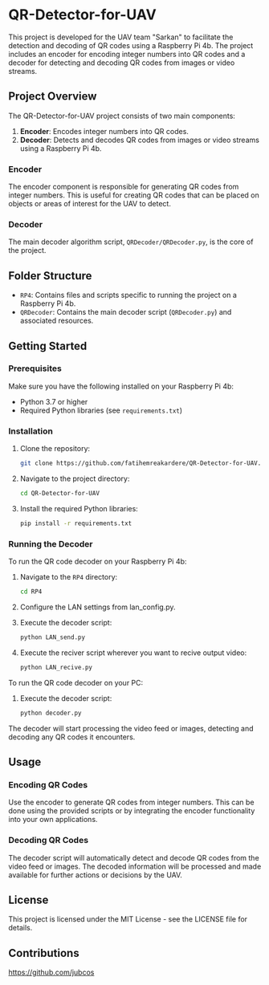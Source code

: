 
# QR-Detector-for-UAV

This project is developed for the UAV team "Sarkan" to facilitate the detection and decoding of QR codes using a Raspberry Pi 4b. The project includes an encoder for encoding integer numbers into QR codes and a decoder for detecting and decoding QR codes from images or video streams.

## Project Overview

The QR-Detector-for-UAV project consists of two main components:

1. **Encoder**: Encodes integer numbers into QR codes.
2. **Decoder**: Detects and decodes QR codes from images or video streams using a Raspberry Pi 4b.

### Encoder

The encoder component is responsible for generating QR codes from integer numbers. This is useful for creating QR codes that can be placed on objects or areas of interest for the UAV to detect.

### Decoder

The main decoder algorithm script, `QRDecoder/QRDecoder.py`, is the core of the project.

## Folder Structure

- `RP4`: Contains files and scripts specific to running the project on a Raspberry Pi 4b.
- `QRDecoder`: Contains the main decoder script (`QRDecoder.py`) and associated resources.

## Getting Started

### Prerequisites

Make sure you have the following installed on your Raspberry Pi 4b:

- Python 3.7 or higher
- Required Python libraries (see `requirements.txt`)

### Installation

1. Clone the repository:

    ```bash
    git clone https://github.com/fatihemreakardere/QR-Detector-for-UAV.git
    ```

2. Navigate to the project directory:

    ```bash
    cd QR-Detector-for-UAV
    ```

3. Install the required Python libraries:

    ```bash
    pip install -r requirements.txt
    ```

### Running the Decoder

To run the QR code decoder on your Raspberry Pi 4b:

1. Navigate to the `RP4` directory:

    ```bash
    cd RP4
    ```
2. Configure the LAN settings from lan_config.py.

3. Execute the decoder script:

    ```bash
    python LAN_send.py
    ```

4. Execute the reciver script wherever you want to recive output video:

    ```bash
    python LAN_recive.py
    ```

To run the QR code decoder on your PC:

1. Execute the decoder script:

    ```bash
    python decoder.py
    ```
   

The decoder will start processing the video feed or images, detecting and decoding any QR codes it encounters.

## Usage

### Encoding QR Codes

Use the encoder to generate QR codes from integer numbers. This can be done using the provided scripts or by integrating the encoder functionality into your own applications.

### Decoding QR Codes

The decoder script will automatically detect and decode QR codes from the video feed or images. The decoded information will be processed and made available for further actions or decisions by the UAV.

## License

This project is licensed under the MIT License - see the LICENSE file for details.

## Contributions
https://github.com/jubcos
